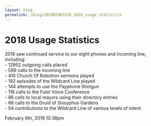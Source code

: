 ```yaml
---
layout: blog
permalink: /blog/201902062236_2018_usage_statistics
---
```


# 2018 Usage Statistics

2018 saw continued service to our eight phones and incoming line, including:<br/>- 12952 outgoing calls placed<br/>- 589 calls to the incoming line<br/>- 410 Church Of Robotron sermons played<br/>- 192 episodes of the Wildcard Line played<br/>- 144 attempts to use the Payphone Shotgun<br/>- 118 calls to the Futel Voice Conference<br/>- 86 calls to local mayors using their directory entries<br/>- 66 calls to the Druid of Sissyphus Gardens<br/>- 54 contributions to the Wildcard Line of various levels of intent



<div id="footer">
<span id="timestamp"> February 6th, 2019 10:36pm </span>
</div>
